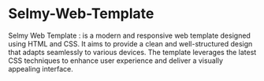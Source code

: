# Selmy-Web-Template
Selmy Web Template :  is a modern and responsive web template designed using HTML and CSS. It aims to provide a clean and well-structured design that adapts seamlessly to various devices. The template leverages the latest CSS techniques to enhance user experience and deliver a visually appealing interface.
